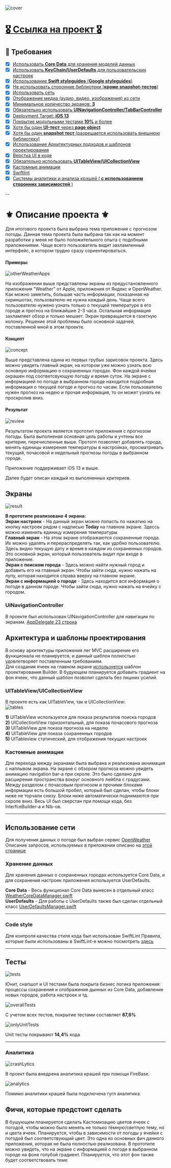 ![cover](https://github.com/Lemonbrush/SberSchool/blob/master/NoteResources/FinalProject/cover.png)

# [🎖 Ссылка на проект 🎖](https://github.com/Lemonbrush/Weather/tree/SberSchoolProject)

## 📄 Требования

- [X] [Использовать **Core Data** для хранения моделей данных](#хранение-данных)
- [X] [Использовать **KeyChain/UserDefaults** для пользовательских настроек](#хранение-данных)
- [X] [Использование **Swift styleguides** (**Google styleguides**)](#code-style)
- [X] [Не использовать сторонние библиотеки (**кроме snapshot-тестов**)](#тесты)
- [X] [Использовать сеть](#использование-сети)
- [X] [Отображение медиа (аудио, видео, изображения) из сети](#использование-сети)
- [X] [Минимальное количество экранов: **3**](#экраны)
- [X] [Обязательно использовать **UINavigationController/TabBarController**](#uinavigationcontroller)
- [X] [Deployment Target: **iOS 13**](#результат)
- [X] [Покрытие модульными тестами **10%** и более](#тесты)
- [X] [Хотя бы один **UI-тест** через **page object**](#тесты)
- [X] [Хотя бы один **snapshot тест** (разрешается использовать внешнюю библиотеку)](#тесты)
- [X] [Использование Архитектурных подходов и шаблонов проектирования](#архитектура-и-шаблоны-проектирования)
- [X] [Верстка UI в коде](#кастомные-анимации)
- [X] [Обязательно использовать **UITableView/UICollectionView**](#uitableviewuicollectionview)
- [X] [Кастомные анимации](#кастомные-анимации)
- [X] [Swiftlint](#code-style)
- [X] [Системы аналитики и анализа крэшей  ( **с использованием сторонних зависимостей** )](#аналитика)

--

# ⚜️ Описание проекта ⚜️

Для итогового проекта была выбрана тема приложения с прогнозом погоды. Данная тема проекта была выбрана так как на момент разработки у меня не было положительного опыта с подобными приложениями. Чаще всего пользователь видит захламленный интерфейс, в котором трудно сразу сориентироваться.  

#### Примеры:
![otherWeatherApps](https://github.com/Lemonbrush/SberSchool/blob/master/NoteResources/FinalProject/otherWeatherApps.png)

На изображении выше представлены экраны из предустановленного приложения "Weather" от Apple, приложения от Яндекс и OpenWeather. Как можно заметить, большая часть информации, показанная на скриншотах, пользователю не нужна каждый день. Чаще всего пользователю нужено узнать только о текущей температуре в его городе и прогноз на ближайшие 2-3 часа. Остальная информация захламляет обзор и только мешает. Экран превращается в газетную колонку. Решение этой проблемы было основной задачей, поставленной мной в этом проекте.  

#### Концепт
![concept](https://github.com/Lemonbrush/SberSchool/blob/master/NoteResources/FinalProject/concept.png)

Выше представлена одина из первых грубых зарисовок проекта. Здесь можно увидеть главный экран, на котором уже можно узнать всю основную информацию о сохраненных городах. Фон каждой ячейки окрашен под соответсвующую погоду и время суток. На экране с информацией по погоде в выбранном городе находится подробная информация о текущей погоде и прогноз по часам. Если пользователю нужен прогноз на недею и прочая информация, то он может узнать ее проскролив вниз.  

#### Результат
![review](https://github.com/Lemonbrush/SberSchool/blob/master/NoteResources/FinalProject/review.gif)

Результатом проекта является прототип приложения с прогнозом погоды. Была выполненая основная цель работы и учтены все критерии, перечисленные выше. Прототп позволяет добавлять города, менять единицы измерения температуры в настройках, просматривать текущий, почасовой и недельный прогнозы погоды в выбранном городе.  

Приложение поддерживает iOS 13 и выше.  

Далее будет описан каждый из выполненных критериев.  

## Экраны
![result](https://github.com/Lemonbrush/SberSchool/blob/master/NoteResources/FinalProject/result.png)

**В прототипе реализовано 4 экрана:**  
**Экран настроек** - На данный экран можно попасть по нажатию на кнопку настроек рядом с надписью **Today** на главном экране. Здессь можно изменить единицу измерения температуры  
**Главный экран** - На этом экране отображаются сохраненные города. Их можно удалять и перераспределять так, как удобно пользователю. Здесь видно текущую дату и время в каждом из сохраненных городов. Это основной экран, который пользователь видит при входе в приложение.  
**Экран c поиском города** - Здесь можно найти нужный город и добавить его на главный экран. Чтобы зайти сюда, нужно нажать на лупу, которая находится справа вверху на главном экране.   
**Экран с информацией о городе** - Здесь находится вся информация о погоде в данном городе.  Чтобы зайти сюда, нужно нажать на ячейку с городом.   

### UINavigationController
В проекте был использован UINavigationController для навигации по экранам. [AppDelegate 23 строка](https://github.com/Lemonbrush/Weather/blob/SberSchoolProject/Weather/AppDelegate/AppDelegate.swift)

## Архитектура и шаблоны проектирования
В основу архитектуры приложения лег MVC расширение его функционала не планируется, и данный шаблон полностью удовлетворяет поставленным требованиям.  
Для создания ячеек на главном экране [используется](https://github.com/Lemonbrush/Weather/blob/SberSchoolProject/Weather/Main%20menu/View/MainMenuCellBuilder.swift) шаблон проектирования Builder. В будующем планируется добавить градиент на фон ячеек, что данный шаблон позволит сделать без лишних усилий.  

### UITableView/UICollectionView
В проекте есть как UITableView, так и UICollectionView:  
![tables](https://github.com/Lemonbrush/SberSchool/blob/master/NoteResources/FinalProject/tables.png)

**1)** UITableView используется для показа результатов поиска городов  
**2)** UICollectionView горизонтальный, для показа почасового прогноза  
**3)** UITableView для показа прогноза на неделю  
**4)** UITableView для показа сохраненных городов  
**5)** UITableview статический, для отображения текущих настроек  

### Кастомные анимации
Для перехода между экранами была выбрана и реализована акнимация с наплывом экрана. На экране с обзором прогноза можно увидеть анимацию navigation bar-а при скроле. Это было сделано для расширения пространства вокруг основного лейбла с градусами. Между разделом с почасовым прогнозом и прочими блоками информации есть большой пробел, который был сделан, чтобы блоки ниже не торчали снизу. Блоки ниже автоматически поднимаются при скроле вниз. Весь UI был сверстан при помощи кода, без InterfceBuilder-а и Nib-ов.   

---

## Использование сети
Для получения данных о погоде был выбран сервис [OpenWeather](https://openweathermap.org)  
Описание запросов, используемых в приложении описано на [этой странице](https://openweathermap.org/api/one-call-api)

### Хранение данных
Для хранения данных о сохраненных городах используется Core Data, и для сохранения настроек приложения используется UserDefaults.  

**Core Data** - Весь функционал Core Data вынесен в отдельный класс [WeatherCoreDataManager.swift](https://github.com/Lemonbrush/Weather/blob/SberSchoolProject/Weather/Supportive%20files/WeatherCoreDataManager.swift)  
**UserDefaults** - Для работы с UserDefaults также был сделан отдельный класс [UserDefaultsManager.swift](https://github.com/Lemonbrush/Weather/blob/SberSchoolProject/Weather/Supportive%20files/UserDefaultsManager.swift)  

---

### Code style
Для контроля качества стиля кода был использован SwiftLint
Правила, которые были использованы в SwiftLint-е можно посмотреть [здесь](https://github.com/Lemonbrush/Weather/blob/SberSchoolProject/.swiftlint.yml)

---

## Тесты
![tests](https://github.com/Lemonbrush/SberSchool/blob/master/NoteResources/FinalProject/tests.png)

Юнит, снапшот и UI тестами была покрыта бизнес логика приложения: процессы сохранения и отображения дынных из Core Data, добавление новых городов, работа настроек и тд.  

![overallTests](https://github.com/Lemonbrush/SberSchool/blob/master/NoteResources/FinalProject/overAllTests.png)

С учетом всех тестов, покрытие тестами составляет **87,6%**  

![onlyUnitTests](https://github.com/Lemonbrush/SberSchool/blob/master/NoteResources/FinalProject/onlyUnitTests.png)

Unit тесты покрывают **14,4%** кода  

---

### Аналитика
![crashLytics](https://github.com/Lemonbrush/SberSchool/blob/master/NoteResources/FinalProject/crashlytics.png)

В проект была внедрена аналитика крашей при помощи FireBase.  

![analytics](https://github.com/Lemonbrush/SberSchool/blob/master/NoteResources/FinalProject/googleAnalytics.png)

Помимо аналитики крашей была подключена гугл аналитика.

## Фичи, которые предстоит сделать
В бушующем планируется сделать Кастомизацию цветов ячеек с погодой, чтобы можно было менять не только тёмную/светлую тему, но и цвета ячеек. Планируется, чтобы в зависимости от погоды у ячейки с погодой был соответствующий цвет. Это одна из основных фич данного приложения, которая не была полностью реализована. В прототипе можно увидеть, что на экране с информацией о погоде в выбранном городе на фоне голубой градиент. Планируется, что этот фон также будет соответствовать теме
